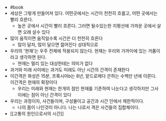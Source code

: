 - #book 
- 세상은 그렇게 만들어져 있다. 어떤곳에서는 시간이 천천히 흐를고, 어떤 곳에서는 빨리 흐른다.
    - 높은 곳에서 시간이 빨리 흐른다. 그러면 될수있는한 지평선에 가까운 곳에서 살면 오래 살수 있다
- 많이 움직이면 움직일수록 시간은 더 천천히 흐른다
    - 많이 달자, 많이 달으면 젊어진다 상대적으로
- 우리의 '현재'는 우주 전체에 적용되지 않는다. 현재는 우리와 가까이에 있는 거품이라고 생각하면 된다.
    - 현재는 멀리 있는 대상한테는 의미가 없다
- 과거와 미래 사이에는 과거도 미래도 아닌 시간의 간격이 존재한다
- 이간격은 화성은 15분, 프록시마b는 8년, 앝드로메다 은하는 수백만 년에 이른다. 이간격은 현재의 확장이다
    - 우리는 미래와 현재는 한개의 점인 현재를 기준하여 나눈다고 생각하지만 그사이에는 점이 아닌 간격이 있다
- 우리는 과정이자, 사건들이며, 구성물이고 공간과 시간 안에서 제한적이다.
    - 나의 몸이 나인것이 아니다. 나는 나로서 격은 사건들의 집합체이다.
- [[고통의 원인으로서의 시간]]
